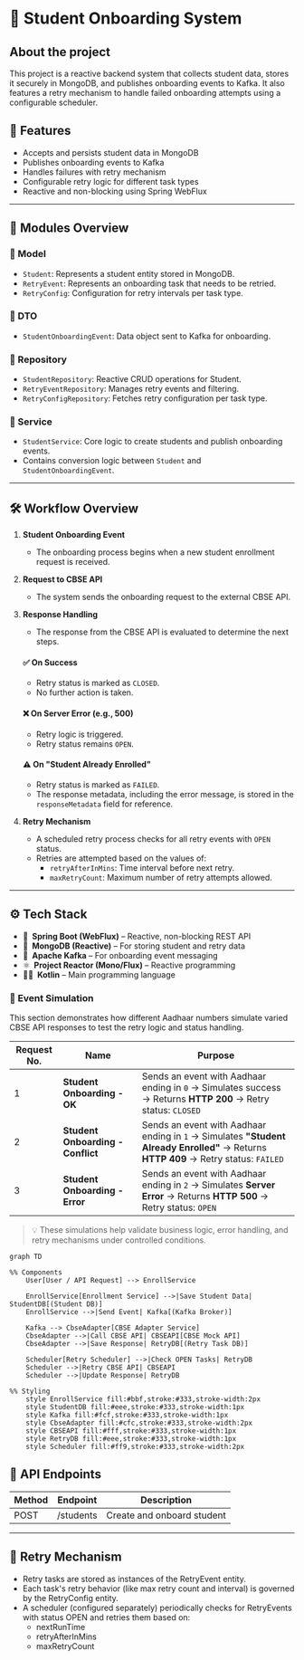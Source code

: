 # 🏫 Student Onboarding System
<!--ABOUT THE PROJECT-->
## About the project
This project is a reactive backend system that collects student data, stores it securely in MongoDB, and publishes onboarding events to Kafka. It also features a retry mechanism to handle failed onboarding attempts using a configurable scheduler.

## 📌 Features

- Accepts and persists student data in MongoDB
- Publishes onboarding events to Kafka
- Handles failures with retry mechanism
- Configurable retry logic for different task types
- Reactive and non-blocking using Spring WebFlux

---

## 🧩 Modules Overview

### 📁 Model

- `Student`: Represents a student entity stored in MongoDB.
- `RetryEvent`: Represents an onboarding task that needs to be retried.
- `RetryConfig`: Configuration for retry intervals per task type.

### 📁 DTO

- `StudentOnboardingEvent`: Data object sent to Kafka for onboarding.

### 📁 Repository

- `StudentRepository`: Reactive CRUD operations for Student.
- `RetryEventRepository`: Manages retry events and filtering.
- `RetryConfigRepository`: Fetches retry configuration per task type.

### 📁 Service

- `StudentService`: Core logic to create students and publish onboarding events.
- Contains conversion logic between `Student` and `StudentOnboardingEvent`.

---


## 🛠️ Workflow Overview

1. **Student Onboarding Event**
    - The onboarding process begins when a new student enrollment request is received.

2. **Request to CBSE API**
    - The system sends the onboarding request to the external CBSE API.

3. **Response Handling**
    - The response from the CBSE API is evaluated to determine the next steps.

   #### ✅ On Success
    - Retry status is marked as `CLOSED`.
    - No further action is taken.

   #### ❌ On Server Error (e.g., 500)
    - Retry logic is triggered.
    - Retry status remains `OPEN`.

   #### ⚠️ On "Student Already Enrolled"
    - Retry status is marked as `FAILED`.
    - The response metadata, including the error message, is stored in the `responseMetadata` field for reference.

4. **Retry Mechanism**
    - A scheduled retry process checks for all retry events with `OPEN` status.
    - Retries are attempted based on the values of:
        - `retryAfterInMins`: Time interval before next retry.
        - `maxRetryCount`: Maximum number of retry attempts allowed.

---

## ⚙️ Tech Stack

- 🧩 **Spring Boot (WebFlux)** – Reactive, non-blocking REST API
- 🍃 **MongoDB (Reactive)** – For storing student and retry data
- 📨 **Apache Kafka** – For onboarding event messaging
- ⚛️ **Project Reactor (Mono/Flux)** – Reactive programming
- 🧑‍💻 **Kotlin** – Main programming language

### 🧪 Event Simulation

This section demonstrates how different Aadhaar numbers simulate varied CBSE API responses to test the retry logic and status handling.

|  Request No.   |    Name                              |    Purpose                                                                                   |
|----------------|--------------------------------------|----------------------------------------------------------------------------------------------|
| 1              | **Student Onboarding - OK**          | Sends an event with Aadhaar ending in `0` → Simulates success → Returns **HTTP 200** → Retry status: `CLOSED` |
| 2              | **Student Onboarding - Conflict**    | Sends an event with Aadhaar ending in `1` → Simulates **"Student Already Enrolled"** → Returns **HTTP 409** → Retry status: `FAILED` |
| 3              | **Student Onboarding - Error**       | Sends an event with Aadhaar ending in `2` → Simulates **Server Error** → Returns **HTTP 500** → Retry status: `OPEN` |

> 💡 These simulations help validate business logic, error handling, and retry mechanisms under controlled conditions.



```mermaid
graph TD

%% Components
    User[User / API Request] --> EnrollService

    EnrollService[Enrollment Service] -->|Save Student Data| StudentDB[(Student DB)]
    EnrollService -->|Send Event| Kafka[(Kafka Broker)]

    Kafka --> CbseAdapter[CBSE Adapter Service]
    CbseAdapter -->|Call CBSE API| CBSEAPI[CBSE Mock API]
    CbseAdapter -->|Save Response| RetryDB[(Retry Task DB)]

    Scheduler[Retry Scheduler] -->|Check OPEN Tasks| RetryDB
    Scheduler -->|Retry CBSE API| CBSEAPI
    Scheduler -->|Update Response| RetryDB

%% Styling
    style EnrollService fill:#bbf,stroke:#333,stroke-width:2px
    style StudentDB fill:#eee,stroke:#333,stroke-width:1px
    style Kafka fill:#fcf,stroke:#333,stroke-width:1px
    style CbseAdapter fill:#cfc,stroke:#333,stroke-width:2px
    style CBSEAPI fill:#fff,stroke:#333,stroke-width:1px
    style RetryDB fill:#eee,stroke:#333,stroke-width:1px
    style Scheduler fill:#ff9,stroke:#333,stroke-width:2px
```

## 📁 API Endpoints

| Method | Endpoint             | Description                 |
|--------|----------------------|-----------------------------|
| POST   | /students            | Create and onboard student |


---

## 🔄 Retry Mechanism

- Retry tasks are stored as instances of the RetryEvent entity.
- Each task's retry behavior (like max retry count and interval) is governed by the RetryConfig entity.
- A scheduler (configured separately) periodically checks for RetryEvents with status OPEN and retries them based on:
    - nextRunTime
    - retryAfterInMins
    - maxRetryCount
